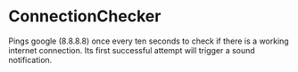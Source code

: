 # ConnectionChecker
Pings google (8.8.8.8) once every ten seconds to check if there is a working internet connection. Its first successful attempt will trigger a sound notification.
